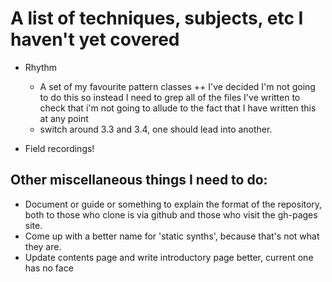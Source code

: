 # A list of techniques, subjects, etc I haven't yet covered

- Rhythm
    - A set of my favourite pattern classes ++ I've decided I'm not going to do this so instead I need to grep all of the files I've written to check that i'm not going to allude to the fact that I have written this at any point
    - switch around 3.3 and 3.4, one should lead into another.

- Field recordings!

## Other miscellaneous things I need to do:

- Document or guide or something to explain the format of the repository, both to those who clone is via github and those who visit the gh-pages site.
- Come up with a better name for 'static synths', because that's not what they are.
- Update contents page and write introductory page better, current one has no face

